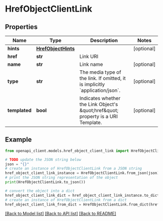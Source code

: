 # HrefObjectClientLink


## Properties

Name | Type | Description | Notes
------------ | ------------- | ------------- | -------------
**hints** | [**HrefObjectHints**](HrefObjectHints.md) |  | [optional] 
**href** | **str** | Link URI | 
**name** | **str** | Link name | [optional] 
**type** | **str** | The media type of the link. If omitted, it is implicitly &#x60;application/json&#x60;. | [optional] 
**templated** | **bool** | Indicates whether the Link Object&#39;s \&quot;href\&quot; property is a URI Template. | [optional] 

## Example

```python
from openapi_client.models.href_object_client_link import HrefObjectClientLink

# TODO update the JSON string below
json = "{}"
# create an instance of HrefObjectClientLink from a JSON string
href_object_client_link_instance = HrefObjectClientLink.from_json(json)
# print the JSON string representation of the object
print(HrefObjectClientLink.to_json())

# convert the object into a dict
href_object_client_link_dict = href_object_client_link_instance.to_dict()
# create an instance of HrefObjectClientLink from a dict
href_object_client_link_from_dict = HrefObjectClientLink.from_dict(href_object_client_link_dict)
```
[[Back to Model list]](../README.md#documentation-for-models) [[Back to API list]](../README.md#documentation-for-api-endpoints) [[Back to README]](../README.md)


